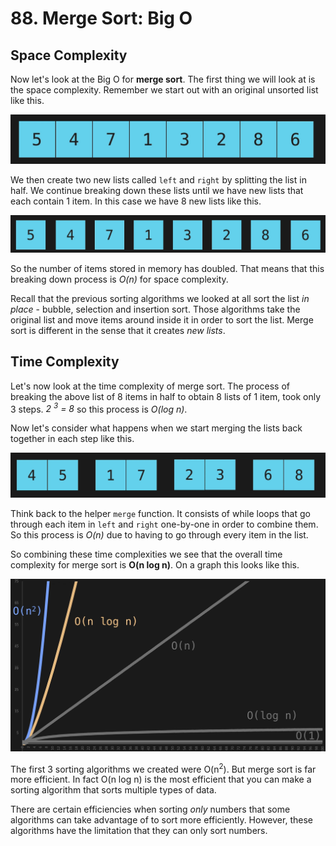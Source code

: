 # 88. Merge Sort: Big O

## Space Complexity

Now let's look at the Big O for **merge sort**. The first thing we will look at is the space complexity. Remember we start out with an original unsorted list like this.

![Merge Sort Unsorted](./images/merge-sort-unsorted.jpg?raw=true "Merge Sort Unsorted")

We then create two new lists called `left` and `right` by splitting the list in half. We continue breaking down these lists until we have new lists that each contain 1 item. In this case we have 8 new lists like this.

![Merge Sort Unsorted Broken](./images/merge-sort-unsorted-broken.jpg?raw=true "Merge Sort Unsorted Broken")

So the number of items stored in memory has doubled. That means that this breaking down process is *O(n)* for space complexity.

Recall that the previous sorting algorithms we looked at all sort the list *in place* - bubble, selection and insertion sort. Those algorithms take the original list and move items around inside it in order to sort the list. Merge sort is different in the sense that it creates *new lists*.

## Time Complexity

Let's now look at the time complexity of merge sort. The process of breaking the above list of 8 items in half to obtain 8 lists of 1 item, took only 3 steps. *2 <sup>3</sup> = 8* so this process is *O(log n)*. 

Now let's consider what happens when we start merging the lists back together in each step like this.

![Merge Sort Sorted Pairs](./images/merge-sort-sorted-pairs.jpg?raw=true "Merge Sort Sorted Pairs")

 Think back to the helper `merge` function. It consists of while loops that go through each item in `left` and `right` one-by-one in order to combine them. So this process is *O(n)* due to having to go through every item in the list.

So combining these time complexities we see that the overall time complexity for merge sort is **O(n log n)**. On a graph this looks like this.

![Merge Sort Big O Graph](./images/merge-sort-big-O.jpg?raw=true "Merge Sort Big O Graph")

The first 3 sorting algorithms we created were O(n<sup>2</sup>). But merge sort is far more efficient. In fact O(n log n) is the most efficient that you can make a sorting algorithm that sorts multiple types of data. 

There are certain efficiencies when sorting *only* numbers that some algorithms can take advantage of to sort more efficiently. However, these algorithms have the limitation that they can only sort numbers.
